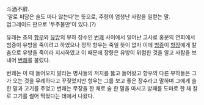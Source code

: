 斗酒不辭.  
'말로 퍼담은 술도 마다 않는다'는 뜻으로, 주량이 엄청난 사람을 일컫는 말.  
업그레이드 판으로 '두주불만'이 있다.(?)

유래는 초의 [항우](%ED%95%AD%EC%9A%B0.md)와 [유방](%EC%9C%A0%EB%B0%A9.md)의 부하 장수인
[번쾌](%EB%B2%88%EC%BE%8C.md) 사이에서 일어난 고사로 홍문의 연회에서 범증이 유방을 죽이려고 하였으나 정작 항우는
죽일 뜻이 없자 이에 [범증](%EB%B2%94%EC%A6%9D.md)이 [항장](%ED%95%AD%EC%9E%A5.md)에게
칼춤으로 유방을 죽이라 지시하였고 이 때문에 장량은 유방이 위험한 것을 알고 사람을 보내어
[번쾌](%EB%B2%88%EC%BE%8C.md)를 불렀다.

번쾌는 이 때 들어오지 말라는 병사들의 저지를 뚫고 들어왔고 항우의 다른 부하들은 그가 오는 것을 무례하다고 꾸짖었지만 항우는 그를 보고
좋은 장수라고 말하며 그에게 술 한 말과 고기를 주었고 번쾌는 무장을 한 채로 술 한 말을 마시고 방패를 도마로 한 채 칼로 고기를 썰어
먹었다는 데에서 나왔다.  

